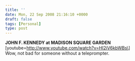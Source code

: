 ```yaml
---
title: ''
date: Mon, 22 Sep 2008 21:16:10 +0000
draft: false
tags: [Personal]
type: post
---
```


**JOHN F. KENNEDY at MADISON SQUARE GARDEN** \[youtube=http://www.youtube.com/watch?v=HI2iV6kbWBs\]  
Wow, not bad for someone without a teleprompter.